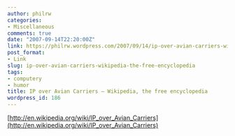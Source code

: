 ```yaml
---
author: philrw
categories:
- Miscellaneous
comments: true
date: "2007-09-14T22:20:00Z"
link: https://philrw.wordpress.com/2007/09/14/ip-over-avian-carriers-wikipedia-the-free-encyclopedia/
post_format:
- Link
slug: ip-over-avian-carriers-wikipedia-the-free-encyclopedia
tags:
- computery
- humor
title: IP over Avian Carriers – Wikipedia, the free encyclopedia
wordpress_id: 186
---
```


[http://en.wikipedia.org/wiki/IP_over_Avian_Carriers](http://en.wikipedia.org/wiki/IP_over_Avian_Carriers)
